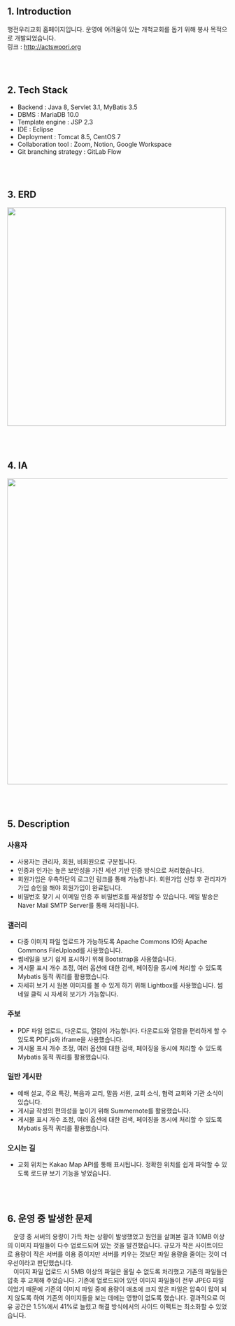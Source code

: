 ## 1. Introduction
행전우리교회 홈페이지입니다. 운영에 어려움이 있는 개척교회를 돕기 위해 봉사 목적으로 개발되었습니다.
<br>
링크 : http://actswoori.org


<br><br>


## 2. Tech Stack
- Backend : Java 8, Servlet 3.1, MyBatis 3.5
- DBMS : MariaDB 10.0
- Template engine : JSP 2.3
- IDE : Eclipse
- Deployment : Tomcat 8.5, CentOS 7
- Collaboration tool : Zoom, Notion, Google Workspace
- Git branching strategy : GitLab Flow


<br><br>


## 3. ERD
<img width="500" src="https://github.com/hyeokjulee/actschurch/assets/122426157/b3ff5309-2001-4c30-8993-6c88ea9cbfb5">


<br><br>


## 4. IA
<img width="700" src="https://github.com/hyeokjulee/actschurch/assets/122426157/506fd4be-1304-4a35-878a-b000dff55c8f">


<br><br>


## 5. Description

### 사용자

- 사용자는 관리자, 회원, 비회원으로 구분됩니다.
- 인증과 인가는 높은 보안성을 가진 세션 기반 인증 방식으로 처리했습니다.
- 회원가입은 우측하단의 로그인 링크를 통해 가능합니다. 회원가입 신청 후 관리자가 가입 승인을 해야 회원가입이 완료됩니다.
- 비밀번호 찾기 시 이메일 인증 후 비밀번호를 재설정할 수 있습니다. 메일 발송은 Naver Mail SMTP Server를 통해 처리됩니다.


### 갤러리

- 다중 이미지 파일 업로드가 가능하도록 Apache Commons IO와 Apache Commons FileUpload를 사용했습니다.
- 썸네일을 보기 쉽게 표시하기 위해 Bootstrap을 사용했습니다.
- 게시물 표시 개수 조정, 여러 옵션에 대한 검색, 페이징을 동시에 처리할 수 있도록 Mybatis 동적 쿼리를 활용했습니다.
- 자세히 보기 시 원본 이미지를 볼 수 있게 하기 위해 Lightbox를 사용했습니다. 썸네일 클릭 시 자세히 보기가 가능합니다.


### 주보

- PDF 파일 업로드, 다운로드, 열람이 가능합니다. 다운로드와 열람을 편리하게 할 수 있도록 PDF.js와 iframe을 사용했습니다.
- 게시물 표시 개수 조정, 여러 옵션에 대한 검색, 페이징을 동시에 처리할 수 있도록 Mybatis 동적 쿼리를 활용했습니다.


### 일반 게시판

- 예배 설교, 주요 특강, 복음과 교리, 말씀 서원, 교회 소식, 협력 교회와 기관 소식이 있습니다.
- 게시글 작성의 편의성을 높이기 위해 Summernote를 활용했습니다.
- 게시물 표시 개수 조정, 여러 옵션에 대한 검색, 페이징을 동시에 처리할 수 있도록 Mybatis 동적 쿼리를 활용했습니다.


### 오시는 길

- 교회 위치는 Kakao Map API를 통해 표시됩니다. 정확한 위치를 쉽게 파악할 수 있도록 로드뷰 보기 기능을 넣었습니다.


<br><br>


## 6. 운영 중 발생한 문제

　운영 중 서버의 용량이 가득 차는 상황이 발생했었고 원인을 살펴본 결과 10MB 이상의 이미지 파일들이 다수 업로드되어 있는 것을 발견했습니다. 규모가 작은 사이트이므로 용량이 작은 서버를 이용 중이지만 서버를 키우는 것보단 파일 용량을 줄이는 것이 더 우선이라고 판단했습니다.
<br>
　이미지 파일 업로드 시 5MB 이상의 파일은 올릴 수 없도록 처리했고 기존의 파일들은 압축 후 교체해 주었습니다. 기존에 업로드되어 있던 이미지 파일들이 전부 JPEG 파일이었기 때문에 기존의 이미지 파일 중에 용량이 애초에 크지 않은 파일은 압축이 많이 되지 않도록 하여 기존의 이미지들을 보는 데에는 영향이 없도록 했습니다. 결과적으로 여유 공간은 1.5%에서 41%로 늘렸고 해결 방식에서의 사이드 이펙트는 최소화할 수 있었습니다.
